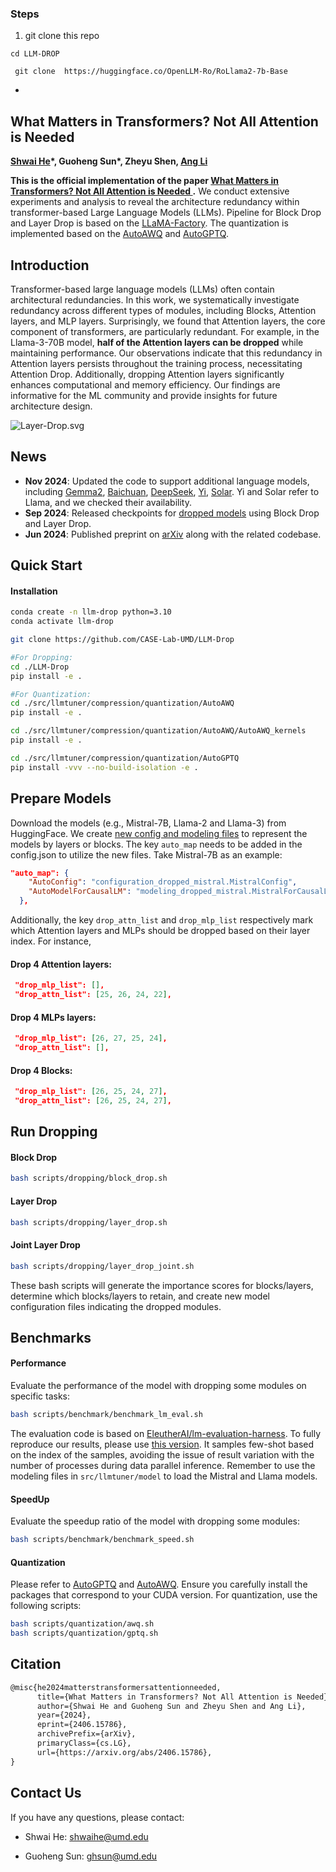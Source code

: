 ### Steps

1. git clone this repo

``` cd LLM-DROP ```

``` git clone  https://huggingface.co/OpenLLM-Ro/RoLlama2-7b-Base```

-
## What Matters in Transformers? Not All Attention is Needed

**[Shwai He](https://shwai-he.github.io/)\*, Guoheng Sun\*, Zheyu Shen, [Ang Li](https://www.ang-li.com/)**

**This is the official implementation of the paper [What Matters in Transformers? Not All Attention is Needed
](https://arxiv.org/abs/2406.15786).** We conduct extensive experiments and analysis to reveal the architecture redundancy within transformer-based Large Language Models (LLMs). 
Pipeline for Block Drop and Layer Drop is based on the [LLaMA-Factory](https://github.com/hiyouga/LLaMA-Factory).
The quantization is implemented based on the [AutoAWQ](https://github.com/casper-hansen/AutoAWQ) and [AutoGPTQ](https://github.com/AutoGPTQ/AutoGPTQ).

## Introduction
Transformer-based large language models (LLMs) often contain architectural redundancies. In this work, we systematically investigate redundancy across different types of modules, including Blocks, Attention layers, and MLP layers. Surprisingly, we found that Attention layers, the core component of transformers, are particularly redundant. For example, in the Llama-3-70B model, **half of the Attention layers can be dropped** while maintaining performance. 
Our observations indicate that this redundancy in Attention layers persists throughout the training process, necessitating Attention Drop.
Additionally, dropping Attention layers significantly enhances computational and memory efficiency. 
Our findings are informative for the ML community and provide insights for future architecture design.

![Layer-Drop.svg](Layer_Drop.svg)

## News
- **Nov 2024**: Updated the code to support additional language models, including [Gemma2](https://arxiv.org/abs/2408.00118), [Baichuan](https://arxiv.org/abs/2309.10305), [DeepSeek](https://arxiv.org/abs/2401.06066), [Yi](https://arxiv.org/abs/2403.04652), [Solar](https://arxiv.org/abs/2312.15166). Yi and Solar refer to Llama, and we checked their availability.
- **Sep 2024**: Released checkpoints for [dropped models](https://huggingface.co/collections/LLM-Drop/llm-drop-66dde616140f04eb18424a0a) using Block Drop and Layer Drop.  
- **Jun 2024**: Published preprint on [arXiv](https://arxiv.org/abs/2406.15786) along with the related codebase.


## Quick Start

#### Installation

```bash
conda create -n llm-drop python=3.10
conda activate llm-drop

git clone https://github.com/CASE-Lab-UMD/LLM-Drop

#For Dropping:
cd ./LLM-Drop
pip install -e .

#For Quantization:
cd ./src/llmtuner/compression/quantization/AutoAWQ
pip install -e .

cd ./src/llmtuner/compression/quantization/AutoAWQ/AutoAWQ_kernels
pip install -e .

cd ./src/llmtuner/compression/quantization/AutoGPTQ
pip install -vvv --no-build-isolation -e .
```

## Prepare Models
Download the models (e.g., Mistral-7B, Llama-2 and Llama-3) from HuggingFace. We create [new config and modeling files](https://github.com/Shwai-He/LLM-Drop/tree/main/src/llmtuner/compression/prune/models) to represent the models by layers or blocks. 
The key ``auto_map`` needs to be added in the config.json to utilize the new files. 
Take Mistral-7B as an example: 
```json
"auto_map": {
    "AutoConfig": "configuration_dropped_mistral.MistralConfig",
    "AutoModelForCausalLM": "modeling_dropped_mistral.MistralForCausalLM"
  },
```
Additionally, the key ``drop_attn_list`` and ``drop_mlp_list`` respectively mark which Attention layers and MLPs should be dropped based on their layer index. For instance, 

#### Drop 4 Attention layers:
```json
 "drop_mlp_list": [],
 "drop_attn_list": [25, 26, 24, 22],
```
#### Drop 4 MLPs layers:
```json
 "drop_mlp_list": [26, 27, 25, 24],
 "drop_attn_list": [],
```
#### Drop 4 Blocks:
```json
 "drop_mlp_list": [26, 25, 24, 27],
 "drop_attn_list": [26, 25, 24, 27],
```

## Run Dropping

#### Block Drop
```bash
bash scripts/dropping/block_drop.sh
```

#### Layer Drop
```bash
bash scripts/dropping/layer_drop.sh
```

#### Joint Layer Drop
```bash
bash scripts/dropping/layer_drop_joint.sh
```
These bash scripts will generate the importance scores for blocks/layers, determine which blocks/layers to retain, and create new model configuration files indicating the dropped modules.

## Benchmarks
#### Performance
Evaluate the performance of the model with dropping some modules on specific tasks:
```bash
bash scripts/benchmark/benchmark_lm_eval.sh
```

The evaluation code is based on [EleutherAI/lm-evaluation-harness](https://github.com/EleutherAI/lm-evaluation-harness). To fully reproduce our results, please use [this version](https://github.com/s1ghhh/lm-evaluation-harness). It samples few-shot based on the index of the samples, avoiding the issue of result variation with the number of processes during data parallel inference.
Remember to use the modeling files in `src/llmtuner/model` to load the Mistral and Llama models.

#### SpeedUp
Evaluate the speedup ratio of the model with dropping some modules:
```bash
bash scripts/benchmark/benchmark_speed.sh
```

#### Quantization
Please refer to [AutoGPTQ](https://github.com/AutoGPTQ/AutoGPTQ) and [AutoAWQ](https://github.com/casper-hansen/AutoAWQ). Ensure you carefully install the packages that correspond to your CUDA version.
For quantization, use the following scripts:
```bash
bash scripts/quantization/awq.sh
bash scripts/quantization/gptq.sh
```

[//]: # (## Experiments)

## Citation

```latex
@misc{he2024matterstransformersattentionneeded,
      title={What Matters in Transformers? Not All Attention is Needed}, 
      author={Shwai He and Guoheng Sun and Zheyu Shen and Ang Li},
      year={2024},
      eprint={2406.15786},
      archivePrefix={arXiv},
      primaryClass={cs.LG},
      url={https://arxiv.org/abs/2406.15786}, 
}
```

## Contact Us

If you have any questions, please contact:

- Shwai He: shwaihe@umd.edu

- Guoheng Sun: ghsun@umd.edu